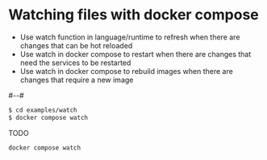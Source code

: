 # Watching files with docker compose

- Use watch function in language/runtime to refresh when there are changes that can be hot reloaded
- Use watch in docker compose to restart when there are changes that need the services to be restarted
- Use watch in docker compose to rebuild images when there are changes that require a new image

#--#

```bash
$ cd examples/watch
$ docker compose watch
```

TODO

`docker compose watch`
